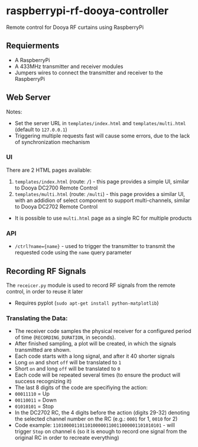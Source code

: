 # raspberrypi-rf-dooya-controller
Remote control for Dooya RF curtains using RaspberryPi

## Requierments
- A RaspberryPi
- A 433MHz transmitter and receiver modules
- Jumpers wires to connect the transmitter and receiver to the RaspberryPi

## Web Server
Notes: 
- Set the server URL in `templates/index.html` and `templates/multi.html` (default to `127.0.0.1`)
- Triggering multiple requests fast will cause some errors, due to the lack of synchronization mechanism

### UI
There are 2 HTML pages available:
1. `templates/index.html` (route: `/`) - this page provides a simple UI, similar to Dooya DC2700 Remote Control
2. `templates/multi.html` (route: `/multi`) - this page provides a similar UI, with an addidion of select component to support multi-channels, similar to Dooya DC2702 Remote Control
- It is possible to use `multi.html` page as a single RC for multiple products

### API
- `/ctrl?name={name}` - used to trigger the transmitter to transmit the requested code using the `name` query parameter

## Recording RF Signals
The `receicer.py` module is used to record RF signals from the remote control, in order to reuse it later
- Requires pyplot (`sudo apt-get install python-matplotlib`)

### Translating the Data:
- The receiver code samples the physical receiver for a configured period of time (`RECORDING_DURATION`, in seconds).
- After finished sampling, a plot will be created, in which the signals transmitted are shown.
- Each code starts with a long signal, and after it 40 shorter signals
 - Long `on` and short `off` will be translated to `1`
 - Short `on` and long `off` will be translated to `0`
- Each code will be repeated several times (to ensure the product will success recognizing it)
- The last 8 digits of the code are specifiying the action:
 - `00011110` = Up
 - `00110011` = Down
 - `01010101` = Stop
- In the DC2702 RC, the 4 digits before the action (digits 29-32) denoting the selected channel number on the RC (e.g.: `0001` for 1, `0010` for 2)
- Code example: `11010000110110100000110011000001101010101` - will trigger `Stop` on channel `6` (so it is enough to record one signal from the original RC in order to recreate everything)